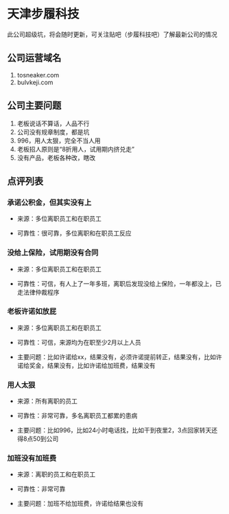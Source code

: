 # 天津步履科技

此公司超级坑，将会随时更新，可关注贴吧（步履科技吧）了解最新公司的情况

## 公司运营域名

1. tosneaker.com
2. bulvkeji.com

## 公司主要问题

1. 老板说话不算话，人品不行
2. 公司没有规章制度，都是坑
3. 996，用人太狠，完全不当人用
4. 老板招人原则是“8折用人，试用期内挤兑走”
5. 没有产品，老板各种改，瞎改

## 点评列表

### 承诺公积金，但其实没有上

- 来源：多位离职员工和在职员工

- 可靠性：很可靠，多位离职和在职员工反应

### 没给上保险，试用期没有合同

- 来源：多位离职员工和在职员工

- 可靠性：可信，有人上了一年多班，离职后发现没给上保险，一年都没上，已走法律仲裁程序

### 老板许诺如放屁

- 来源：多位离职员工和在职员工

- 可靠性：可信，来源均为在职至少2月以上人员

- 主要问题：比如许诺给xx，结果没有，必须许诺提前转正，结果没有，比如许诺给奖金，结果没有，比如许诺给加班费，结果没有

### 用人太狠

- 来源：所有离职的员工

- 可靠性：非常可靠，多名离职员工都累的患病

- 主要问题：比如996，比如24小时电话找，比如干到夜里2，3点回家转天还得8点50到公司

### 加班没有加班费

- 来源：离职的员工和在职员工

- 可靠性：非常可靠

- 主要问题：加班不给加班费，许诺给结果也没有
